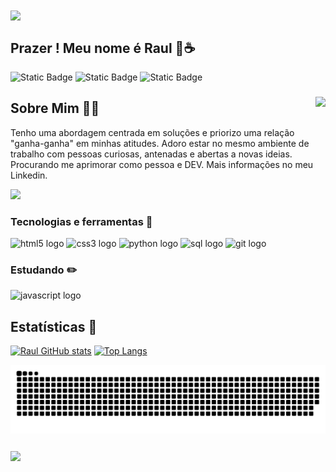 <img src="https://user-images.githubusercontent.com/8989346/136876224-bac0a91f-63a8-45ea-b5fc-6618bddf2335.gif" align="center" width="1000">

<h2 align="left">Prazer ! Meu nome é Raul 👋☕</h2>

![Static Badge](https://img.shields.io/badge/GitHub-%23333)
![Static Badge](https://img.shields.io/badge/System%20Analisys-%230c7dbe)
![Static Badge](https://img.shields.io/badge/Em%20Andamento-DevOps-%236e5494)

###

<img src="https://gifdb.com/images/high/coding-animated-laptop-flow-stream-ja04010rm5o68zfk.gif" align="right" height="150">

<h2>Sobre Mim 👨‍💻</h2>

Tenho uma abordagem centrada em soluções e priorizo uma relação "ganha-ganha" em minhas atitudes. Adoro estar no mesmo ambiente de trabalho com pessoas curiosas, antenadas e abertas a novas ideias. Procurando me aprimorar como pessoa e DEV. Mais informações no meu Linkedin.

<div align="left">
  <a href="https://www.linkedin.com/in/rauloliveiratech/" id=#linkedin alt="linkedin logo" target="_blank">
    <img src="https://img.shields.io/static/v1?message=LinkedIn&logo=linkedin&label=&color=0077B5&logoColor=white&labelColor=&style=for-the-badge" height="35">
  </a>
</div>


###

<div>
<h3>Tecnologias e ferramentas 🤖</h3>

<div align="left">
  <img src="https://cdn.jsdelivr.net/gh/devicons/devicon/icons/html5/html5-original.svg" alt="html5 logo" height="30">
  <img src="https://cdn.jsdelivr.net/gh/devicons/devicon/icons/css3/css3-original.svg" alt="css3 logo" height="30">
  <img src="https://cdn.jsdelivr.net/gh/devicons/devicon/icons/python/python-original.svg" alt="python logo" height="30">
  <img src="https://cdn.jsdelivr.net/gh/devicons/devicon/icons/mysql/mysql-original.svg" alt="sql logo" height="30">
  <img src="https://cdn.jsdelivr.net/gh/devicons/devicon/icons/git/git-original.svg" alt="git logo" height="30">
  <h3>Estudando ✏️</h3>
  <img src="https://cdn.jsdelivr.net/gh/devicons/devicon/icons/javascript/javascript-original.svg" alt="javascript logo" height="30">
</div>

##

<div>
  <h2>Estatísticas 👾</h2>
  
  [![Raul GitHub stats](https://github-readme-stats.vercel.app/api?username=rauloliveiratech&show_icons=true&theme=transparent)](https://github.com/rauloliveiratech)
  [![Top Langs](https://github-readme-stats.vercel.app/api/top-langs/?username=rauloliveiratech&show_icons=true&theme=transparent&layout=compact)](https://github.com/rauloliveiratech)
  
  <picture>
    <source media="(prefers-color-scheme: dark)" srcset="https://raw.githubusercontent.com/rauloliveiratech/rauloliveiratech/output/github-contribution-grid-snake-dark.svg">
    <source media="(prefers-color-scheme: light)" srcset="https://raw.githubusercontent.com/rauloliveiratech/rauloliveiratech/output/github-contribution-grid-snake.svg">
    <img alt="github contribution grid snake animation" src="https://raw.githubusercontent.com/rauloliveiratech/rauloliveiratech/output/github-contribution-grid-snake.svg">
  </picture>
</div>

###
<img src="https://user-images.githubusercontent.com/8989346/136876224-bac0a91f-63a8-45ea-b5fc-6618bddf2335.gif" align="center" width="1000">


